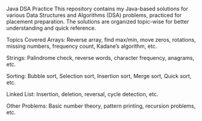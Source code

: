 Java DSA Practice
This repository contains my Java-based solutions for various Data Structures and Algorithms (DSA) problems, practiced for placement preparation.
The solutions are organized topic-wise for better understanding and quick reference.

Topics Covered
Arrays: Reverse array, find max/min, move zeros, rotations, missing numbers, frequency count, Kadane’s algorithm, etc.

Strings: Palindrome check, reverse words, character frequency, anagrams, etc.

Sorting: Bubble sort, Selection sort, Insertion sort, Merge sort, Quick sort, etc.

Linked List: Insertion, deletion, reversal, cycle detection, etc.

Other Problems: Basic number theory, pattern printing, recursion problems, etc.

